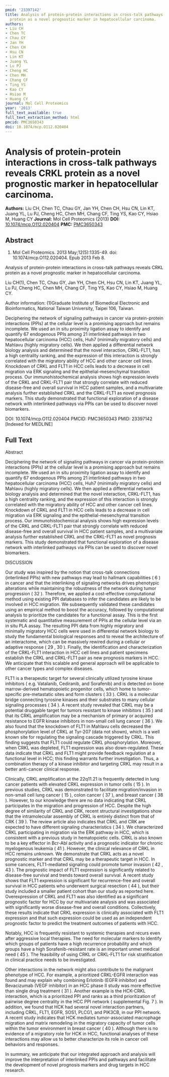 ```yaml
---
pmid: '23397142'
title: Analysis of protein-protein interactions in cross-talk pathways reveals CRKL
  protein as a novel prognostic marker in hepatocellular carcinoma.
authors:
- Liu CH
- Chen TC
- Chau GY
- Jan YH
- Chen CH
- Hsu CN
- Lin KT
- Juang YL
- Lu PJ
- Cheng HC
- Chen MH
- Chang CF
- Ting YS
- Kao CY
- Hsiao M
- Huang CY
journal: Mol Cell Proteomics
year: '2013'
full_text_available: true
full_text_extraction_method: html
pmcid: PMC3650343
doi: 10.1074/mcp.O112.020404
---
```


# Analysis of protein-protein interactions in cross-talk pathways reveals CRKL protein as a novel prognostic marker in hepatocellular carcinoma.
**Authors:** Liu CH, Chen TC, Chau GY, Jan YH, Chen CH, Hsu CN, Lin KT, Juang YL, Lu PJ, Cheng HC, Chen MH, Chang CF, Ting YS, Kao CY, Hsiao M, Huang CY
**Journal:** Mol Cell Proteomics (2013)
**DOI:** [10.1074/mcp.O112.020404](https://doi.org/10.1074/mcp.O112.020404)
**PMC:** [PMC3650343](https://www.ncbi.nlm.nih.gov/pmc/articles/PMC3650343/)

## Abstract

1. Mol Cell Proteomics. 2013 May;12(5):1335-49. doi: 10.1074/mcp.O112.020404.
Epub  2013 Feb 8.

Analysis of protein-protein interactions in cross-talk pathways reveals CRKL 
protein as a novel prognostic marker in hepatocellular carcinoma.

Liu CH(1), Chen TC, Chau GY, Jan YH, Chen CH, Hsu CN, Lin KT, Juang YL, Lu PJ, 
Cheng HC, Chen MH, Chang CF, Ting YS, Kao CY, Hsiao M, Huang CY.

Author information:
(1)Graduate Institute of Biomedical Electronic and Bioinformatics, National 
Taiwan University, Taipei 106, Taiwan.

Deciphering the network of signaling pathways in cancer via protein-protein 
interactions (PPIs) at the cellular level is a promising approach but remains 
incomplete. We used an in situ proximity ligation assay to identify and quantify 
67 endogenous PPIs among 21 interlinked pathways in two hepatocellular carcinoma 
(HCC) cells, Huh7 (minimally migratory cells) and Mahlavu (highly migratory 
cells). We then applied a differential network biology analysis and determined 
that the novel interaction, CRKL-FLT1, has a high centrality ranking, and the 
expression of this interaction is strongly correlated with the migratory ability 
of HCC and other cancer cell lines. Knockdown of CRKL and FLT1 in HCC cells 
leads to a decrease in cell migration via ERK signaling and the 
epithelial-mesenchymal transition process. Our immunohistochemical analysis 
shows high expression levels of the CRKL and CRKL-FLT1 pair that strongly 
correlate with reduced disease-free and overall survival in HCC patient samples, 
and a multivariate analysis further established CRKL and the CRKL-FLT1 as novel 
prognosis markers. This study demonstrated that functional exploration of a 
disease network with interlinked pathways via PPIs can be used to discover novel 
biomarkers.

DOI: 10.1074/mcp.O112.020404
PMCID: PMC3650343
PMID: 23397142 [Indexed for MEDLINE]

## Full Text

Abstract

Deciphering the network of signaling pathways in cancer via protein-protein interactions (PPIs) at the cellular level is a promising approach but remains incomplete. We used an in situ proximity ligation assay to identify and quantify 67 endogenous PPIs among 21 interlinked pathways in two hepatocellular carcinoma (HCC) cells, Huh7 (minimally migratory cells) and Mahlavu (highly migratory cells). We then applied a differential network biology analysis and determined that the novel interaction, CRKL-FLT1, has a high centrality ranking, and the expression of this interaction is strongly correlated with the migratory ability of HCC and other cancer cell lines. Knockdown of CRKL and FLT1 in HCC cells leads to a decrease in cell migration via ERK signaling and the epithelial-mesenchymal transition process. Our immunohistochemical analysis shows high expression levels of the CRKL and CRKL-FLT1 pair that strongly correlate with reduced disease-free and overall survival in HCC patient samples, and a multivariate analysis further established CRKL and the CRKL-FLT1 as novel prognosis markers. This study demonstrated that functional exploration of a disease network with interlinked pathways via PPIs can be used to discover novel biomarkers.

DISCUSSION

Our study was inspired by the notion that cross-talk connections (interlinked PPIs) with new pathways may lead to hallmark capabilities ( 6 ) in cancer and that the interlinking of signaling networks drives phenotypic alterations while maintaining the robustness of the network during tumor progression ( 32 ). Therefore, we applied a cost-effective computational method using existing PPI databases to infer the candidates are likely to be involved in HCC migration. We subsequently validated these candidates using an empirical method to boost the accuracy, followed by computational analysis to prioritize the candidates for a functional assay. This is the first systematic and quantitative measurement of PPIs at the cellular level via an in situ PLA assay. The resulting PPI data from highly migratory and minimally migratory HCC cells were used in differential network biology to study the fundamental biological responses and to reveal the architecture of an interactome, which can be massively rewired during a cellular or adaptive response ( 29 , 30 ). Finally, the identification and characterization of the CRKL-FLT1 interaction in HCC cell lines and patient specimens establish the CRKL and CRKL-FLT1 pair as new prognosis markers in HCC. We anticipate that this scalable and general approach will be applicable to other cancer types and complex diseases.

FLT1 is a therapeutic target for several clinically utilized tyrosine kinase inhibitors ( e.g. Vatalanib, Cediranib, and Sorafenib) and is detected on bone marrow-derived hematopoietic progenitor cells, which home to tumor-specific pre-metastatic sites and form clusters ( 33 ). CRKL is a molecular bridge connecting tyrosine kinases and their substrates to many cellular signaling processes ( 34 ). A recent study revealed that CRKL may be a potential druggable target for tumors resistant to kinase inhibitors ( 35 ) and that its CRKL amplification may be a mechanism of primary or acquired resistance to EGFR kinase inhibitors in non-small cell lung cancer ( 36 ). We also found that the knockdown of FLT1 in Mahlavu cells decreased the phosphorylation level of CRKL at Tyr-207 (data not shown), which is a well known site for regulating the signaling cascade triggered by CRKL. This finding suggests that FLT1 could regulate CRKL phosphorylation. Moreover, when CRKL was depleted, FLT1 expression was also down-regulated. These data indicate that CRKL and FLT1 might provide feedback regulation at a functional level in HCC; this finding warrants further investigation. Thus, a combination therapy of a kinase inhibitor and targeting CRKL may result in a better anti-cancer clinical response.

Clinically, CRKL amplification at the 22q11.21 is frequently detected in lung cancer patients with elevated CRKL expression in tumor cells ( 15 ). In previous studies, CRKL was demonstrated to facilitate migration/invasion in non-small cell lung cancer ( 15 ), colon cancer ( 37 ), and breast cancer ( 38 ). However, to our knowledge there are no data indicating that CRKL participates in the migration and progression of HCC. Despite the high degree of similarity of CRKL and CRK, recent structural investigations show that the intramolecular assembly of CRKL is entirely distinct from that of CRK ( 39 ). The review article also indicates that CRKL and CRK are expected to have different signaling characteristics ( 34 ). We characterized CRKL participating in migration via the ERK pathway in HCC, which is consistent with a previous study in hematopoietic cells. CRKL is also known to be a key effector in Bcr-Abl activity and a prognostic indicator for chronic myelogenous leukemia ( 41 ). However, the clinical relevance of CRKL in HCC remains unknown. We demonstrate that CRKL acts as a novel prognostic marker and that CRKL may be a therapeutic target in HCC. In some cancers, FLT1-mediated signaling could promote tumor invasion ( 42 , 43 ). The prognostic impact of FLT1 expression is significantly related to disease-free survival and trends toward overall survival. A recent study shows that FLT1 expression is significant for recurrence-free and overall survival in HCC patients who underwent surgical resection ( 44 ), but their study included a smaller patient cohort than our study as reported here. Overexpression of CRKL and FLT1 was also identified as a significant prognostic factor for HCC by our multivariate analysis and was associated with significantly worse disease-free and overall conditions. Collectively, these results indicate that CRKL expression is clinically associated with FLT1 expression and that such expression could be used as an independent prognostic factor to predict the treatment outcomes of patients with HCC.

Notably, HCC is frequently resistant to systemic therapies and recurs even after aggressive local therapies. The need for molecular markers to identify which groups of patients have a high recurrence probability and which groups have a high Sorafenib-resistant rate is an important unmet medical need ( 45 ). The feasibility of using CRKL or CRKL-FLT1 for risk stratification in clinical practice needs to be investigated.

Other interactions in the network might also contribute to the malignant phenotype of HCC. For example, a prioritized CRKL-EGFR interaction was found and may explain why combining Erlotinib (EGFR inhibitor) and Bevacizumab (VEGF inhibitor) in an HCC phase II study was more effective than single drug treatment ( 31 ). Another example is the HCK-CRKL interaction, which is a prioritized PPI and ranks as a third prioritization of pairwise degree centrality in the HCC PPI network ( supplemental Fig. 7 ). In addition, we found that HCK had several novel interaction partners, including CRKL, FLT1, EGFR, SOS1, PLCG1, and PIK3CB, in our PPI network. A recent study indicates that HCK mediates tumor-associated macrophage migration and matrix remodeling in the migratory capacity of tumor cells within the tumor environment in breast cancer ( 40 ). Although there is no evidence of a migratory role for HCK in HCC, functional analyses of these interactions may allow us to better characterize its role in cancer cell behaviors and responses.

In summary, we anticipate that our integrated approach and analysis will improve the interpretation of interlinked PPIs and pathways and facilitate the development of novel prognosis markers and drug targets in HCC research.
